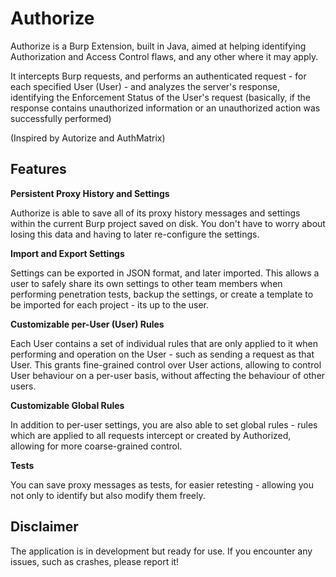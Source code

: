 # Authorize

Authorize is a Burp Extension, built in Java, aimed at helping identifying Authorization and Access Control flaws, and any other where it may apply.

It intercepts Burp requests, and performs an authenticated request - for each specified User (User) - and analyzes the server's response, identifying the Enforcement Status of the User's request (basically, if the response contains unauthorized information or an unauthorized action was successfully performed)

(Inspired by Autorize and AuthMatrix)

## Features

**Persistent Proxy History and Settings**

Authorize is able to save all of its proxy history messages and settings within the current Burp project saved on disk. You don't have to worry about losing this data and having to later re-configure the settings.

**Import and Export Settings**

Settings can be exported in JSON format, and later imported. This allows a user to safely share its own settings to other team members when performing penetration tests, backup the settings, or create a template to be imported for each project - its up to the user.

**Customizable per-User (User) Rules**

Each User contains a set of individual rules that are only applied to it when performing and operation on the User - such as sending a request as that User. This grants fine-grained control over User actions, allowing to control User behaviour on a per-user basis, without affecting the behaviour of other users.

**Customizable Global Rules**

In addition to per-user settings, you are also able to set global rules - rules which are applied to all requests intercept or created by Authorized, allowing for more coarse-grained control.

**Tests**

You can save proxy messages as tests, for easier retesting - allowing you not only to identify but also modify them freely.

## Disclaimer

The application is in development but ready for use. If you encounter any issues, such as crashes, please report it!
